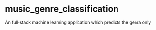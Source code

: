 # music_genre_classification
An full-stack machine learning application which predicts the genra only
